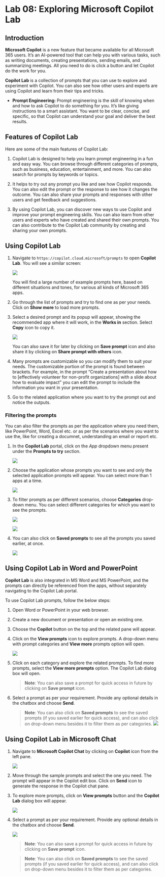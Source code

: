 # Lab 08: Exploring Microsoft Copilot Lab

## Introduction

**Microsoft Copilot** is a new feature that became available for all Microsoft 365 users. It’s an AI-powered tool that can help you with various tasks, such as writing documents, creating presentations, sending emails, and summarizing meetings. All you need to do is click a button and let Copilot do the work for you.

**Copilot Lab** is a collection of prompts that you can use to explore and experiment with Copilot. You can also see how other users and experts are using Copilot and learn from their tips and tricks.

- **Prompt Engineering:** Prompt engineering is the skill of knowing when and how to ask Copilot to do something for you. It’s like giving instructions to a smart assistant. You want to be clear, concise, and specific, so that Copilot can understand your goal and deliver the best results.

## Features of Copilot Lab

Here are some of the main features of Copilot Lab:

1. Copilot Lab is designed to help you learn prompt engineering in a fun and easy way. You can browse through different categories of prompts, such as business, education, entertainment, and more. You can also search for prompts by keywords or topics.

1. It helps to try out any prompt you like and see how Copilot responds. You can also edit the prompt or the response to see how it changes the outcome. You can also share your prompts and responses with other users and get feedback and suggestions.

1. By using Copilot Lab, you can discover new ways to use Copilot and improve your prompt engineering skills. You can also learn from other users and experts who have created and shared their own prompts. You can also contribute to the Copilot Lab community by creating and sharing your own prompts.

## Using Copilot Lab

1. Navigate to `https://copilot.cloud.microsoft/prompts` to open **Copilot Lab**. You will see a similar screen:

    ![](./media/copilot-lab-webpage.png)

    You will find a large number of example prompts here, based on different situations and tones, for various all kinds of Microsoft 365 apps.

1. Go through the list of prompts and try to find one as per your needs. Click on **Show more** to load more prompts.

1. Select a desired prompt and its popup will appear, showing the recommended app where it will work, in the **Works in** section. Select **Copy** icon to copy it.

    ![](./media/sample-prompt.png)

    You can also save it for later by clicking on **Save prompt** icon and also share it by clicking on **Share prompt with others** icon.

1. Many prompts are customizable so you can modify them to suit your needs. The customizable portion of the prompt is found between brackets. For example, in the prompt “Create a presentation about how to [effectively volunteer for non-profit organizations] with a slide about how to evaluate impact” you can edit the prompt to include the information you want in your presentation.

1. Go to the related application where you want to try the prompt out and notice the outputs.

### Filtering the prompts

You can also filter the prompts as per the application where you need them, like PowerPoint, Word, Excel etc. or as per the scenarios where you want to use the, like for creating a documnet, understanding an email or report etc.

1. In the **Copilot Lab** portal, click on the *App* dropdown menu present under the **Prompts to try** section.

    ![](./media/app-filter.png)

1. Choose the application whose prompts you want to see and only the selected application prompts will appear. You can select more than 1 apps at a time.

    ![](./media/app-filters.png)

1. To filter prompts as per different scenarios, choose **Categories** drop-down menu. You can select different categories for which you want to see the prompts.

    ![](./media/categories-filter.png)

    ![](./media/categories-filters.png)

1. You can also click on **Saved prompts** to see all the prompts you saved earlier, at once.

    ![](./media/saved-prompts.png)

## Using Copilot Lab in Word and PowerPoint

**Copilot Lab** is also integrated in MS Word and MS PowerPoint, and the prompts can directly be referenced from the apps, without separately navigating to the Copilot Lab portal.

To use Copilot Lab prompts, follow the below steps:

1. Open Word or PowerPoint in your web browser.

1. Create a new document or presentation or open an existing one.

1. Choose the **Copilot** button on the top and the related pane will appear.

1. Click on the **View prompts** icon to explore prompts. A drop-down menu with prompt categories and **View more** prompts option will open.

    ![](./media/categories-filters.png)

1. Click on each category and explore the related prompts. To find more prompts, select the **View more prompts** option. The Copilot Lab dialog box will open.
    
    >**Note**: You can also save a prompt for quick access in future by clicking on **Save prompt** icon.

1. Select a prompt as per your requirement. Provide any optional details in the chatbox and choose **Send**.

    >**Note**: You can also click on **Saved prompts** to see the saved prompts (if you saved earlier for quick access), and can also click on drop-down menu besides it to filter them as per categories.
    ![](./media/internal-filters.png)

## Using Copilot Lab in Microsoft Chat

1. Navigate to **Microsoft Copilot Chat** by clicking on **Copilot** icon from the left pane.

    ![](./media/copilot-chat.png)

1. Move through the sample prompts and select the one you need. The prompt will appear in the Copilot edit box. Click on **Send** icon to generate the response in the Copilot chat pane.

1. To explore more prompts, click on **View prompts** button and the **Copilot Lab** dialog box will appear.

    ![](./media/view-prompts-chat.png)

1. Select a prompt as per your requirement. Provide any optional details in the chatbox and choose **Send**.

    ![](./media/copilot-lab-chat.png)

    >**Note**: You can also save a prompt for quick access in future by clicking on **Save prompt** icon.

    >**Note**: You can also click on **Saved prompts** to see the saved prompts (if you saved earlier for quick access), and can also click on drop-down menu besides it to filter them as per categories.